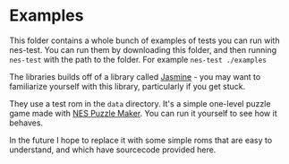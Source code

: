 # Examples

This folder contains a whole bunch of examples of tests you can run with nes-test. You can run them by downloading this folder,
and then running `nes-test` with the path to the folder. For example `nes-test ./examples`

The libraries builds off of a library called [Jasmine](https://jasmine.github.io/) - you may want to familiarize yourself with
this library, particularly if you get stuck.

They use a test rom in the `data` directory. It's a simple one-level puzzle game made with 
[NES Puzzle Maker](https://puzle.nes.science).
You can run it yourself to see how it behaves. 

In the future I hope to replace it with some simple roms that are easy to understand, and which have sourcecode provided here.
